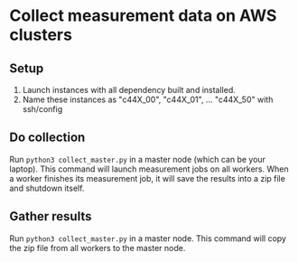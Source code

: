 # Collect measurement data on AWS clusters

## Setup
1. Launch instances with all dependency built and installed.
2. Name these instances as "c44X_00", "c44X_01", ... "c44X_50" with ssh/config

## Do collection
Run ```python3 collect_master.py``` in a master node (which can be your laptop).
This command will launch measurement jobs on all workers.
When a worker finishes its measurement job, it will save the results into a zip file and shutdown itself.

## Gather results
Run ```python3 collect_master.py``` in a master node.
This command will copy the zip file from all workers to the master node.
